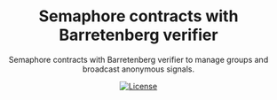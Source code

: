 <p align="center">
    <h1 align="center">
        Semaphore contracts with Barretenberg verifier
    </h1>
    <p align="center">Semaphore contracts with Barretenberg verifier to manage groups and broadcast anonymous signals.</p>
</p>

<p align="center">
    <a href="https://github.com/distributed-lab/noir-semaphore/blob/main/LICENSE">
        <img alt="License" src="https://img.shields.io/badge/License-MIT-blue.svg">
    </a>
</p>
